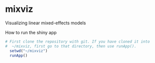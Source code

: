 # mixviz
Visualizing linear mixed-effects models

How to run the shiny app 
```R
# First clone the repository with git. If you have cloned it into
#  ~/mixviz, first go to that directory, then use runApp().
  setwd("~/mixviz")
  runApp()
```  
  


